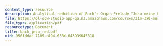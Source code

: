 ```yaml
---
content_type: resource
description: Analytical reduction of Bach's Organ Prelude "Jesu meine Freude."
file: https://ol-ocw-studio-app-qa.s3.amazonaws.com/courses/21m-350-musical-analysis-spring-2008/956fddae7109a794033d643939645818_bach_jesu_red.pdf
file_type: application/pdf
resourcetype: Document
title: bach_jesu_red.pdf
uid: 956fddae-7109-a794-033d-643939645818
---
```

